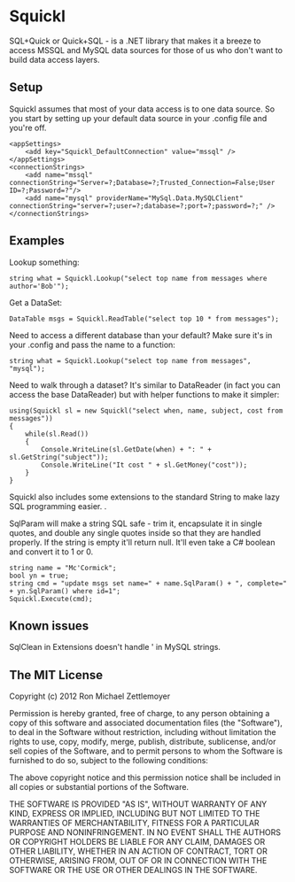 Squickl 
=============================================================
SQL+Quick or Quick+SQL - is a .NET library that makes it a breeze to access MSSQL and
MySQL data sources for those of us who don't want to build data access layers.

Setup
-------------------------------------------------------------
Squickl assumes that most of your data access is to one data source. So you start by setting up your default data source in your .config file and you're off.

	<appSettings>
		<add key="Squickl_DefaultConnection" value="mssql" />
	</appSettings>
	<connectionStrings>
		<add name="mssql" connectionString="Server=?;Database=?;Trusted_Connection=False;User ID=?;Password=?"/>
		<add name="mysql" providerName="MySql.Data.MySQLClient" connectionString="server=?;user=?;database=?;port=?;password=?;" />
	</connectionStrings>


Examples
-------------------------------------------------------------
Lookup something:

	string what = Squickl.Lookup("select top name from messages where author='Bob'");

Get a DataSet:

	DataTable msgs = Squickl.ReadTable("select top 10 * from messages");

Need to access a different database than your default? Make sure it's in your .config and pass the name to a function:

	string what = Squickl.Lookup("select top name from messages", "mysql");

Need to walk through a dataset? It's similar to DataReader (in fact you can access the base DataReader) but with helper functions to make it simpler:

	using(Squickl sl = new Squickl("select when, name, subject, cost from messages"))
	{
		while(sl.Read())
		{
			Console.WriteLine(sl.GetDate(when) + ": " + sl.GetString("subject"));
			Console.WriteLine("It cost " + sl.GetMoney("cost"));
		}
	}


Squickl also includes some extensions to the standard String to make lazy SQL programming easier.  .

SqlParam will make a string SQL safe - trim it, encapsulate it in single quotes, and double any single quotes inside so that they are handled properly. If the string is empty it'll return null. It'll even take a C# boolean and convert it to 1 or 0.

	string name = "Mc'Cormick";
	bool yn = true;
	string cmd = "update msgs set name=" + name.SqlParam() + ", complete=" + yn.SqlParam() where id=1";
	Squickl.Execute(cmd);


Known issues
-------------------------------------------------------------
SqlClean in Extensions doesn't handle \' in MySQL strings.


The MIT License
-------------------------------------------------------------
Copyright (c) 2012 Ron Michael Zettlemoyer
				
Permission is hereby granted, free of charge, to any person obtaining a copy
of this software and associated documentation files (the "Software"), to deal
in the Software without restriction, including without limitation the rights
to use, copy, modify, merge, publish, distribute, sublicense, and/or sell
copies of the Software, and to permit persons to whom the Software is
furnished to do so, subject to the following conditions:

The above copyright notice and this permission notice shall be included in
all copies or substantial portions of the Software.

THE SOFTWARE IS PROVIDED "AS IS", WITHOUT WARRANTY OF ANY KIND, EXPRESS OR
IMPLIED, INCLUDING BUT NOT LIMITED TO THE WARRANTIES OF MERCHANTABILITY,
FITNESS FOR A PARTICULAR PURPOSE AND NONINFRINGEMENT. IN NO EVENT SHALL THE
AUTHORS OR COPYRIGHT HOLDERS BE LIABLE FOR ANY CLAIM, DAMAGES OR OTHER
LIABILITY, WHETHER IN AN ACTION OF CONTRACT, TORT OR OTHERWISE, ARISING FROM,
OUT OF OR IN CONNECTION WITH THE SOFTWARE OR THE USE OR OTHER DEALINGS IN
THE SOFTWARE.
